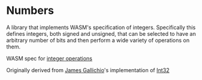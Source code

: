 # Numbers

A library that implements WASM's specification of integers. Specifically this
defines integers, both signed and unsigned, that can be selected to have an
arbitrary number of bits and then perform a wide variety of operations on them.

WASM spec for [integer operations](https://webassembly.github.io/spec/core/exec/numerics.html#integer-operations)

Originally derived from [James Gallichio](https://github.com/JamesGallicchio)'s
implementation of [Int32](https://github.com/T-Brick/c0deine/blob/7af2ffc28024d6d26b2c57185adcfbc191ea34a1/C0deine/Utils/Int32.lean)
